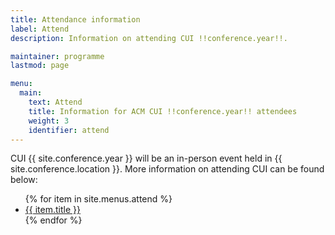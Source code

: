 ```yaml
---
title: Attendance information
label: Attend
description: Information on attending CUI !!conference.year!!.

maintainer: programme
lastmod: page

menu:
  main:
    text: Attend
    title: Information for ACM CUI !!conference.year!! attendees
    weight: 3
    identifier: attend
---
```


<p>
    CUI {{ site.conference.year }} will be an in-person event held in {{ site.conference.location }}. More information on attending CUI can be found below:
</p>
<ul>
{% for item in site.menus.attend %}
    <li class="{% if item.sep_before %}pt-3{% endif %}">
        <a href="{{ item.url | absolute_url }}" title="{{ item.alt | escape | replace: "!!conference.year!!", site.conference.year  | replace: "!!conference.location!!", site.conference.location  | replace: "!!conference.dates!!", site.conference.dates }}">
            {{ item.title }}
        </a>
    </li>
{% endfor %}
</ul>